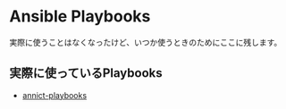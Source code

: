 # Ansible Playbooks

実際に使うことはなくなったけど、いつか使うときのためにここに残します。


## 実際に使っているPlaybooks

* [annict-playbooks](https://github.com/bojovs/annict-playbooks)
